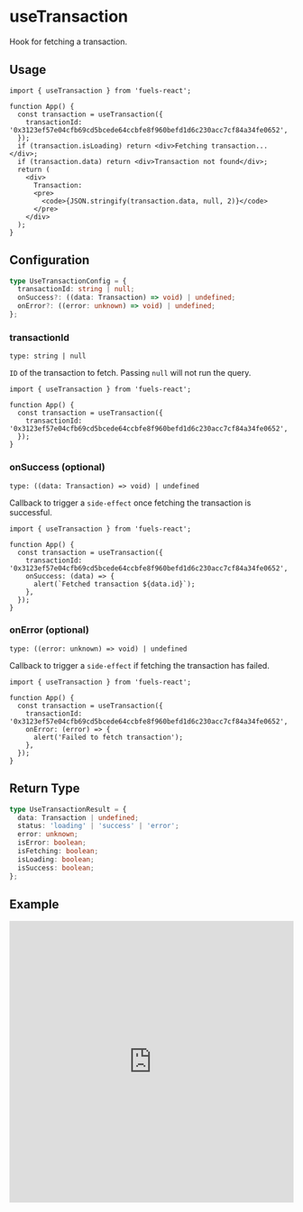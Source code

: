 # useTransaction

Hook for fetching a transaction.

## Usage

```tsx
import { useTransaction } from 'fuels-react';

function App() {
  const transaction = useTransaction({
    transactionId: '0x3123ef57e04cfb69cd5bcede64ccbfe8f960befd1d6c230acc7cf84a34fe0652',
  });
  if (transaction.isLoading) return <div>Fetching transaction...</div>;
  if (transaction.data) return <div>Transaction not found</div>;
  return (
    <div>
      Transaction:
      <pre>
        <code>{JSON.stringify(transaction.data, null, 2)}</code>
      </pre>
    </div>
  );
}
```

## Configuration

```ts
type UseTransactionConfig = {
  transactionId: string | null;
  onSuccess?: ((data: Transaction) => void) | undefined;
  onError?: ((error: unknown) => void) | undefined;
};
```

### transactionId

`type: string | null`

`ID` of the transaction to fetch. Passing `null` will not run the query.

```tsx {5}
import { useTransaction } from 'fuels-react';

function App() {
  const transaction = useTransaction({
    transactionId: '0x3123ef57e04cfb69cd5bcede64ccbfe8f960befd1d6c230acc7cf84a34fe0652',
  });
}
```

### onSuccess (optional)

`type: ((data: Transaction) => void) | undefined`

Callback to trigger a `side-effect` once fetching the transaction is successful.

```tsx {6-8}
import { useTransaction } from 'fuels-react';

function App() {
  const transaction = useTransaction({
    transactionId: '0x3123ef57e04cfb69cd5bcede64ccbfe8f960befd1d6c230acc7cf84a34fe0652',
    onSuccess: (data) => {
      alert(`Fetched transaction ${data.id}`);
    },
  });
}
```

### onError (optional)

`type: ((error: unknown) => void) | undefined`

Callback to trigger a `side-effect` if fetching the transaction has failed.

```tsx {6-8}
import { useTransaction } from 'fuels-react';

function App() {
  const transaction = useTransaction({
    transactionId: '0x3123ef57e04cfb69cd5bcede64ccbfe8f960befd1d6c230acc7cf84a34fe0652',
    onError: (error) => {
      alert('Failed to fetch transaction');
    },
  });
}
```

## Return Type

```ts
type UseTransactionResult = {
  data: Transaction | undefined;
  status: 'loading' | 'success' | 'error';
  error: unknown;
  isError: boolean;
  isFetching: boolean;
  isLoading: boolean;
  isSuccess: boolean;
};
```

## Example

<iframe frameborder="0" width="100%" height="500px" src="https://stackblitz.com/github/0xYami/fuels-react/tree/main/examples/transactions/transaction?embed=1&file=src/App.tsx&hideNavigation=1&hideDevTools=true&terminalHeight=0&ctl=1"></iframe>
